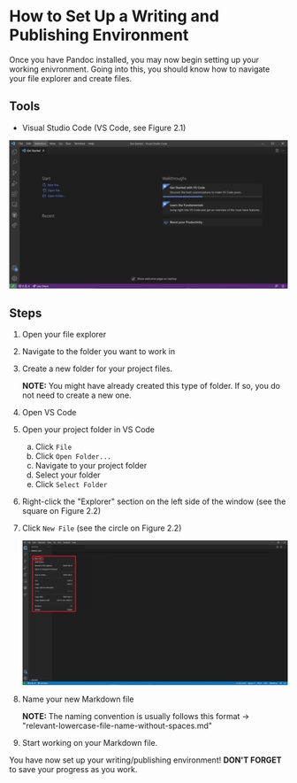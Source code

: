 # How to Set Up a Writing and Publishing Environment

Once you have Pandoc installed, you may now begin setting up your working enivronment. Going into this, you should know how to navigate your file explorer and create files.

## Tools

* Visual Studio Code (VS Code, see Figure 2.1)
  
![Picture of VS Code](images/Figure_2.1.PNG)

## Steps

1. Open your file explorer
2. Navigate to the folder you want to work in
3. Create a new folder for your project files.

    **NOTE:** You might have already created this type of folder. If so, you do not need to create a new one.
4. Open VS Code
5. Open your project folder in VS Code

    <ol type = "a">
    <li>Click <code>File</code></li>
    <li>Click <code>Open Folder...</code></li>
    <li>Navigate to your project folder</li>
    <li>Select your folder</li>
    <li>Click <code>Select Folder</code></li>
    </ol>
6. Right-click the "Explorer" section on the left side of the window (see the square on Figure 2.2)
7. Click `New File` (see the circle on Figure 2.2)

    ![Right Click Area](images/Figure_2.2.PNG)
8. Name your new Markdown file

    **NOTE:** The naming convention is usually follows this format -> "relevant-lowercase-file-name-without-spaces.md"
9. Start working on your Markdown file.

You have now set up your writing/publishing environment! **DON'T FORGET** to save your progress as you work.
